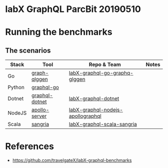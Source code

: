# labX GraphQL ParcBit 20190510

# Running the benchmarks

## The scenarios

| Stack | Tool | Repo & Team | Notes |
| ----- | ---- | --------- | ----- |
| Go | [graph-qlggen](https://github.com/graph-gqlgen/) | [labX-graphql-go-graphq-glggen](https://github.com/travelgateX/labX-graphql-gqlgen) |  |
| Python | [graphql-go](https://github.com/graphql-go/graphql) |  |  |
| Dotnet | [graphql-dotnet](https://github.com/graphql-dotnet/graphql-dotnet) | [labX-graphql-dotnet](https://github.com/travelgateX/labX-graphql-dotnet) |  |
| NodeJS | [apollo-server](https://github.com/apollographql/apollo-server) | [labX-graphql-nodejs-apollographql](https://github.com/travelgateX/labX-graphql-nodejs-apollographql) |  |
| Scala | [sangria](https://github.com/sangria-graphql/sangria) | [labX-graphql-scala-sangria](https://github.com/travelgateX/labX-graphql-scala-sangria) |  |



# References

* https://github.com/travelgateX/labX-graphql-benchmarks
